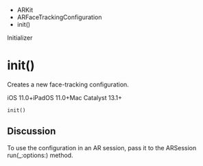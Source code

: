 

- ARKit
- ARFaceTrackingConfiguration
-  init() 

Initializer

# init()

Creates a new face-tracking configuration.

iOS 11.0+iPadOS 11.0+Mac Catalyst 13.1+

``` source
init()
```

## Discussion

To use the configuration in an AR session, pass it to the ARSession run(_:options:) method.

